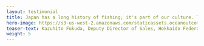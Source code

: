 ```yaml
---
layout: testimonial
title: Japan has a long history of fishing; it's part of our culture. That's why it's so important for us to work with people who understand Japanese culture and Japanese fisheries. The O2 team understands this; they work with us, not against us, as we strive for more sustainable fisheries.
hero-image: https://s3-us-west-2.amazonaws.com/staticassets.oceanoutcomes.org/hero+photos/hokkaidosuccesshero.jpg
teaser-text: Kazuhito Fukuda, Deputy Director of Sales, Hokkaido Federation of Fishermen’s Cooperative
weight: 5
---
```


